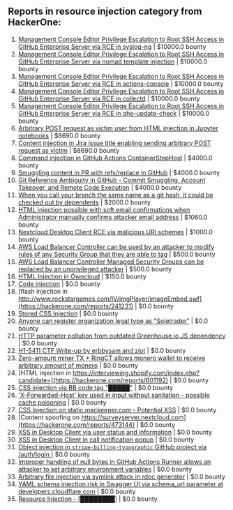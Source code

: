 ## Reports in resource injection category from HackerOne:
1. [Management Console Editor Privilege Escalation to Root SSH Access in GitHub Enterprise Server via RCE in syslog-ng](https://hackerone.com/reports/2329466) | $10000.0 bounty
2. [Management Console Editor Privilege Escalation to Root SSH Access in GitHub Enterprise Server via nomad template injection](https://hackerone.com/reports/2332551) | $10000.0 bounty
3. [Management Console Editor Privilege Escalation to Root SSH Access in GitHub Enterprise Server via RCE in actions-console](https://hackerone.com/reports/2323292) | $10000.0 bounty
4. [Management Console Editor Privilege Escalation to Root SSH Access in GitHub Enterprise Server via RCE in collectd](https://hackerone.com/reports/2329547) | $10000.0 bounty
5. [Management Console Editor Privilege Escalation to Root SSH Access in GitHub Enterprise Server via RCE in ghe-update-check](https://hackerone.com/reports/2325023) | $10000.0 bounty
6. [Arbitrary POST request as victim user from HTML injection in Jupyter notebooks](https://hackerone.com/reports/1409788) | $8690.0 bounty
7. [Content injection in Jira issue title enabling sending arbitrary POST request as victim](https://hackerone.com/reports/1533976) | $8690.0 bounty
8. [Command injection in GitHub Actions ContainerStepHost](https://hackerone.com/reports/1637621) | $4000.0 bounty
9. [Smuggling content in PR with refs/replace in GitHub](https://hackerone.com/reports/1938106) | $4000.0 bounty
10. [Git Reference Ambiguity in GitHub - Commit Smuggling, Account Takeover, and Remote Code Execution](https://hackerone.com/reports/2017600) | $4000.0 bounty
11. [When you call your branch the same name as a git hash, it could be checked out by dependents](https://hackerone.com/reports/790634) | $2000.0 bounty
12. [HTML injection possible with soft email confirmations when Administrator manually confirms attacker email address](https://hackerone.com/reports/1935628) | $1060.0 bounty
13. [Nextcloud Desktop Client RCE via malicious URI schemes](https://hackerone.com/reports/1078002) | $1000.0 bounty
14. [AWS Load Balancer Controller can be used by an attacker to modify rules of any Security Group that they are able to tag](https://hackerone.com/reports/1238482) | $500.0 bounty
15. [AWS Load Balancer Controller Managed Security Groups can be replaced by an unprivileged attacker](https://hackerone.com/reports/1238017) | $500.0 bounty
16. [HTML Injection in Owncloud](https://hackerone.com/reports/215410) | $150.0 bounty
17. [Code injection](https://hackerone.com/reports/257207) | $0.0 bounty
18. [flash injection in http://www.rockstargames.com/IV/imgPlayer/imageEmbed.swf](https://hackerone.com/reports/241231) | $0.0 bounty
19. [Stored CSS Injection](https://hackerone.com/reports/315865) | $0.0 bounty
20. [Anyone can register organization legal type as "Soletrader"](https://hackerone.com/reports/361189) | $0.0 bounty
21. [HTTP parameter pollution from outdated Greenhouse.io JS dependency](https://hackerone.com/reports/335339) | $0.0 bounty
22. [H1-5411 CTF Write-up by erbbysam and ziot](https://hackerone.com/reports/415137) | $0.0 bounty
23. [Zero-amount miner TX + RingCT allows monero wallet to receive arbitrary amount of monero](https://hackerone.com/reports/501585) | $0.0 bounty
24. [HTML injection in https://interviewing.shopify.com/index.php?candidate=](https://hackerone.com/reports/601192) | $0.0 bounty
25. [CSS injection via BB code tag "█████"](https://hackerone.com/reports/587727) | $0.0 bounty
26. ['X-Forwarded-Host' key used in input without sanitation - possible cache poisoning](https://hackerone.com/reports/737315) | $0.0 bounty
27. [CSS Injection on static.mackeeper.com - Potential XSS](https://hackerone.com/reports/783993) | $0.0 bounty
28. [Content spoofing on https://surveyserver.nextcloud.com](https://hackerone.com/reports/473144) | $0.0 bounty
29. [XSS in Desktop Client via user status and information](https://hackerone.com/reports/1707977) | $0.0 bounty
30. [XSS in Desktop Client in call notification popup](https://hackerone.com/reports/1711847) | $0.0 bounty
31. [Object injection in `stripe-billing-typographic` GitHub project via /auth/login ](https://hackerone.com/reports/1183335) | $0.0 bounty
32. [Improper handling of null bytes in GitHub Actions Runner allows an attacker to set arbitrary environment variables](https://hackerone.com/reports/1762025) | $0.0 bounty
33. [Arbitrary file injection via symlink attack in rdoc generator](https://hackerone.com/reports/1374318) | $0.0 bounty
34. [YAML schema injection risk in Swagger UI via schema_url parameter at developers.cloudflare.com](https://hackerone.com/reports/2174818) | $0.0 bounty
35. [Resource Injection - [████████]](https://hackerone.com/reports/2297561) | $0.0 bounty